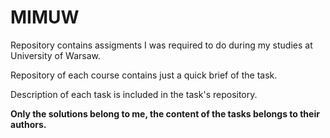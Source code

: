 # MIMUW
Repository contains assigments I was required to do during my studies at University of Warsaw. 

Repository of each course contains just a quick brief of the task.

Description of each task is included in the task's repository.

**Only the solutions belong to me, the content of the tasks belongs to their authors.**

